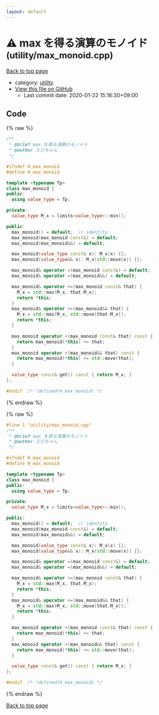 ```yaml
---
layout: default
---
```


<!-- mathjax config similar to math.stackexchange -->
<script type="text/javascript" async
  src="https://cdnjs.cloudflare.com/ajax/libs/mathjax/2.7.5/MathJax.js?config=TeX-MML-AM_CHTML">
</script>
<script type="text/x-mathjax-config">
  MathJax.Hub.Config({
    TeX: { equationNumbers: { autoNumber: "AMS" }},
    tex2jax: {
      inlineMath: [ ['$','$'] ],
      processEscapes: true
    },
    "HTML-CSS": { matchFontHeight: false },
    displayAlign: "left",
    displayIndent: "2em"
  });
</script>

<script type="text/javascript" src="https://cdnjs.cloudflare.com/ajax/libs/jquery/3.4.1/jquery.min.js"></script>
<script src="https://cdn.jsdelivr.net/npm/jquery-balloon-js@1.1.2/jquery.balloon.min.js" integrity="sha256-ZEYs9VrgAeNuPvs15E39OsyOJaIkXEEt10fzxJ20+2I=" crossorigin="anonymous"></script>
<script type="text/javascript" src="../../assets/js/copy-button.js"></script>
<link rel="stylesheet" href="../../assets/css/copy-button.css" />


# :warning: max を得る演算のモノイド <small>(utility/max_monoid.cpp)</small>

<a href="../../index.html">Back to top page</a>

* category: <a href="../../index.html#67b732dc42aaffa9056d34cc477c863c">utility</a>
* <a href="{{ site.github.repository_url }}/blob/master/utility/max_monoid.cpp">View this file on GitHub</a>
    - Last commit date: 2020-01-22 15:16:30+09:00




## Code

<a id="unbundled"></a>
{% raw %}
```cpp
/**
 * @brief max を得る演算のモノイド
 * @author えびちゃん
 */

#ifndef H_max_monoid
#define H_max_monoid

template <typename Tp>
class max_monoid {
public:
  using value_type = Tp;

private:
  value_type M_x = limits<value_type>::min();

public:
  max_monoid() = default;  // identity
  max_monoid(max_monoid const&) = default;
  max_monoid(max_monoid&&) = default;

  max_monoid(value_type const& x): M_x(x) {};
  max_monoid(value_type&& x): M_x(std::move(x)) {};

  max_monoid& operator =(max_monoid const&) = default;
  max_monoid& operator =(max_monoid&&) = default;

  max_monoid& operator +=(max_monoid const& that) {
    M_x = std::max(M_x, that.M_x);
    return *this;
  }
  max_monoid& operator +=(max_monoid&& that) {
    M_x = std::max(M_x, std::move(that.M_x));
    return *this;
  }

  max_monoid operator +(max_monoid const& that) const {
    return max_monoid(*this) += that;
  }
  max_monoid operator +(max_monoid&& that) const {
    return max_monoid(*this) += std::move(that);
  }

  value_type const& get() const { return M_x; }
};

#endif  /* !defined(H_max_monoid) */

```
{% endraw %}

<a id="bundled"></a>
{% raw %}
```cpp
#line 1 "utility/max_monoid.cpp"
/**
 * @brief max を得る演算のモノイド
 * @author えびちゃん
 */

#ifndef H_max_monoid
#define H_max_monoid

template <typename Tp>
class max_monoid {
public:
  using value_type = Tp;

private:
  value_type M_x = limits<value_type>::min();

public:
  max_monoid() = default;  // identity
  max_monoid(max_monoid const&) = default;
  max_monoid(max_monoid&&) = default;

  max_monoid(value_type const& x): M_x(x) {};
  max_monoid(value_type&& x): M_x(std::move(x)) {};

  max_monoid& operator =(max_monoid const&) = default;
  max_monoid& operator =(max_monoid&&) = default;

  max_monoid& operator +=(max_monoid const& that) {
    M_x = std::max(M_x, that.M_x);
    return *this;
  }
  max_monoid& operator +=(max_monoid&& that) {
    M_x = std::max(M_x, std::move(that.M_x));
    return *this;
  }

  max_monoid operator +(max_monoid const& that) const {
    return max_monoid(*this) += that;
  }
  max_monoid operator +(max_monoid&& that) const {
    return max_monoid(*this) += std::move(that);
  }

  value_type const& get() const { return M_x; }
};

#endif  /* !defined(H_max_monoid) */

```
{% endraw %}

<a href="../../index.html">Back to top page</a>

